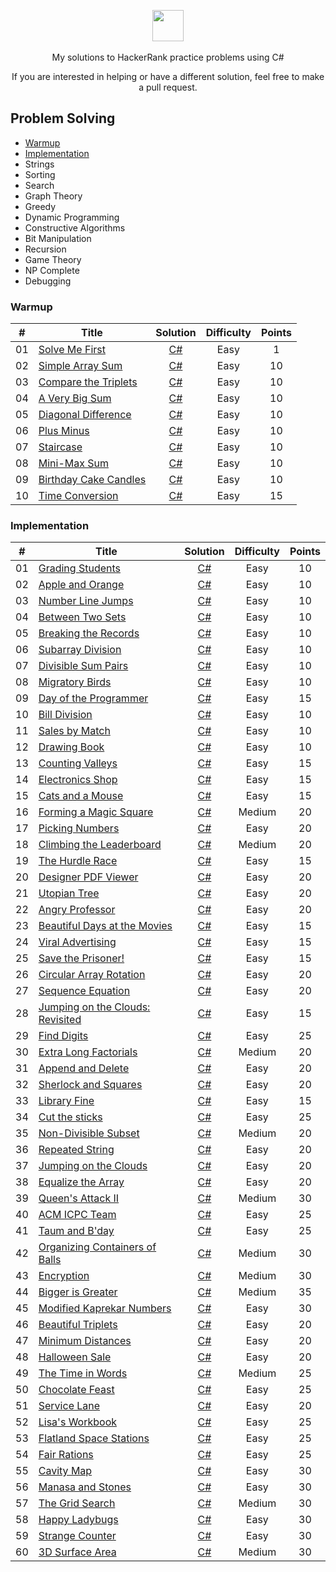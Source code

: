 <p align="center">
    <a href="https://www.hackerrank.com/helder">
        <img height=50 src="https://techpoint.org/wp-content/uploads/2020/03/HackerRank-Logo-300-2.png">
    </a>
    <br><br>My solutions to HackerRank practice problems using C#
</p>
<p align="center">
	If you are interested in helping or have a different solution, feel free to make a pull request.
</p>

## Problem Solving
- [Warmup](https://github.com/helder-dev/HackerRank#warmup)
- [Implementation](https://github.com/helder-dev/HackerRank#implementation)
- Strings
- Sorting
- Search
- Graph Theory
- Greedy
- Dynamic Programming
- Constructive Algorithms
- Bit Manipulation
- Recursion
- Game Theory
- NP Complete
- Debugging



### Warmup
| #  | Title           |  Solution       | Difficulty    | Points          
-----|---------------- |:---------------:|:-------------:|:--------------:
| 01 |[Solve Me First](https://www.hackerrank.com/challenges/solve-me-first)| [C#](./Problem%20Solving/Warmup/Solve%20Me%20First/Program.cs) | Easy | 1 | ||
| 02 |[Simple Array Sum](https://www.hackerrank.com/challenges/simple-array-sum/problem)| [C#](./Problem%20Solving/Warmup/Simple%20Array%20Sum/Program.cs) | Easy | 10 | ||
| 03 |[Compare the Triplets](https://www.hackerrank.com/challenges/compare-the-triplets/problem)| [C#](./Problem%20Solving/Warmup/Compare%20the%20Triplets/Program.cs) | Easy | 10 | ||
| 04 |[A Very Big Sum](https://www.hackerrank.com/challenges/a-very-big-sum/problem)| [C#](./Problem%20Solving/Warmup/A%20Very%20Big%20Sum/Program.cs) | Easy | 10 | ||
| 05 |[Diagonal Difference](https://www.hackerrank.com/challenges/diagonal-difference/problem)| [C#](./Problem%20Solving/Warmup/Diagonal%20Difference) | Easy | 10 | ||
| 06 |[Plus Minus](https://www.hackerrank.com/challenges/plus-minus/problem)| [C#](./Problem%20Solving/Warmup/Plus%20Minus/Program.cs) | Easy | 10 | ||
| 07 |[Staircase](https://www.hackerrank.com/challenges/staircase/problem)| [C#](./Problem%20Solving/Warmup/Staircase/Program.cs) | Easy | 10 | ||
| 08 |[Mini-Max Sum](https://www.hackerrank.com/challenges/mini-max-sum/problem)| [C#](./Problem%20Solving/Warmup/Mini-Max%20Sum/Program.cs) | Easy | 10 | ||
| 09 |[Birthday Cake Candles](https://www.hackerrank.com/challenges/birthday-cake-candles/problem)| [C#](./Problem%20Solving/Warmup/Birthday%20Cake%20Candles/Program.cs) | Easy | 10 | ||
| 10 |[Time Conversion](https://www.hackerrank.com/challenges/time-conversion/problem)| [C#](./Problem%20Solving/Warmup/Time%20Conversion/Program.cs) | Easy | 15 | ||

### Implementation
| #  | Title           |  Solution       | Difficulty    | Points          
-----|---------------- |:---------------:|:-------------:|:--------------:
| 01 |[Grading Students](https://www.hackerrank.com/challenges/grading/problem)| [C#](./Problem%20Solving/Implementation/Grading%20Students/Program.cs) | Easy | 10 | ||
| 02 |[Apple and Orange](https://www.hackerrank.com/challenges/apple-and-orange/problem)| [C#](./Problem%20Solving/Implementation/Apple%20and%20Orange/Program.cs) | Easy | 10 | ||
| 03 |[Number Line Jumps](https://www.hackerrank.com/challenges/kangaroo/problem)| [C#](./Problem%20Solving/Implementation/Number%20Line%20Jumps/Program.cs) | Easy | 10 | ||
| 04 |[Between Two Sets](https://www.hackerrank.com/challenges/between-two-sets/problem)| [C#](./Problem%20Solving/Implementation/Between%20Two%20Sets/Program.cs) | Easy | 10 | ||
| 05 |[Breaking the Records](https://www.hackerrank.com/challenges/breaking-best-and-worst-records/problem)| [C#](./Problem%20Solving/Implementation/Breaking%20the%20Records/Program.cs) | Easy | 10 | ||
| 06 |[Subarray Division](https://www.hackerrank.com/challenges/the-birthday-bar/problem)| [C#](./Problem%20Solving/Implementation/Sub-array%20Division/Program.cs) | Easy | 10 | ||
| 07 |[Divisible Sum Pairs](https://www.hackerrank.com/challenges/divisible-sum-pairs/problem)| [C#](./Problem%20Solving/Implementation/Divisible%20Sum%20Pairs/Program.cs) | Easy | 10 | ||
| 08 |[Migratory Birds](https://www.hackerrank.com/challenges/migratory-birds/problem)| [C#](./Problem%20Solving/Implementation/Migratory%20Birds/Program.cs) | Easy | 10 | ||
| 09 |[Day of the Programmer](https://www.hackerrank.com/challenges/day-of-the-programmer/problem)| [C#](./Problem%20Solving/Implementation/Day%20of%20the%20Programmer/Program.cs) | Easy | 15 | ||
| 10 |[Bill Division](https://www.hackerrank.com/challenges/bon-appetit/problem)| [C#](./Problem%20Solving/Implementation/Bill%20Division/Program.cs) | Easy | 10 | ||
| 11 |[Sales by Match](https://www.hackerrank.com/challenges/sock-merchant/problem)| [C#](./Problem%20Solving/Implementation/Sales%20by%20Match/Program.cs) | Easy | 10 | ||
| 12 |[Drawing Book](https://www.hackerrank.com/challenges/drawing-book/problem)| [C#](./Problem%20Solving/Implementation/Drawing%20Book/Program.cs) | Easy | 10 | ||
| 13 |[Counting Valleys](https://www.hackerrank.com/challenges/counting-valleys/problem)| [C#](./Problem%20Solving/Implementation/Counting%20Valleys/Program.cs) | Easy | 15 | ||
| 14 |[Electronics Shop](https://www.hackerrank.com/challenges/electronics-shop/problem)| [C#](./Problem%20Solving/Implementation/Electronics%20Shop/Program.cs) | Easy | 15 | ||
| 15 |[Cats and a Mouse](https://www.hackerrank.com/challenges/cats-and-a-mouse/problem)| [C#](./Problem%20Solving/Implementation/Cats%20and%20a%20Mouse/Program.cs) | Easy | 15 | ||
| 16 |[Forming a Magic Square](https://www.hackerrank.com/challenges/magic-square-forming/problem)| [C#](./Problem%20Solving/Implementation/Forming%20a%20Magic%20Square/Program.cs) | Medium | 20 | ||
| 17 |[Picking Numbers](https://www.hackerrank.com/challenges/picking-numbers/problem)| [C#](./Problem%20Solving/Implementation/Picking%20Numbers/Program.cs) | Easy | 20 | ||
| 18 |[Climbing the Leaderboard](https://www.hackerrank.com/challenges/climbing-the-leaderboard/problem)| [C#](./Problem%20Solving/Implementation/Climbing%20the%20Leaderboard/Program.cs) | Medium | 20 | ||
| 19 |[The Hurdle Race](https://www.hackerrank.com/challenges/the-hurdle-race/problem)| [C#](./Problem%20Solving/Implementation/The%20Hurdle%20Race/Program.cs) | Easy | 15 | ||
| 20 |[Designer PDF Viewer](https://www.hackerrank.com/challenges/designer-pdf-viewer/problem)| [C#](./Problem%20Solving/Implementation/Designer%20PDF%20Viewer/Program.cs) | Easy | 20 | ||
| 21 |[Utopian Tree](https://www.hackerrank.com/challenges/utopian-tree/problem)| [C#](./Problem%20Solving/Implementation/Utopian%20Tree/Program.cs) | Easy | 20 | ||
| 22 |[Angry Professor](https://www.hackerrank.com/challenges/angry-professor/problem)| [C#](./Problem%20Solving/Implementation/Angry%20Professor/Program.cs) | Easy | 20 | ||
| 23 |[Beautiful Days at the Movies](https://www.hackerrank.com/challenges/beautiful-days-at-the-movies/problem)| [C#](./Problem%20Solving/Implementation/Beautiful%20Days%20at%20the%20Movies/Program.cs) | Easy | 15 | ||
| 24 |[Viral Advertising](https://www.hackerrank.com/challenges/strange-advertising/problem)| [C#](./Problem%20Solving/Implementation/Viral%20Advertising/Program.cs) | Easy | 15 | ||
| 25 |[Save the Prisoner!](https://www.hackerrank.com/challenges/save-the-prisoner/problem)| [C#](./Problem%20Solving/Implementation/Save%20the%20Prisoner!/Program.cs) | Easy | 15 | ||
| 26 |[Circular Array Rotation](https://www.hackerrank.com/challenges/circular-array-rotation/problem)| [C#](./Problem%20Solving/Implementation/Circular%20Array%20Rotation/Program.cs) | Easy | 20 | ||
| 27 |[Sequence Equation](https://www.hackerrank.com/challenges/permutation-equation/problem)| [C#](./Problem%20Solving/Implementation/Sequence%20Equation/Program.cs) | Easy | 20 | ||
| 28 |[Jumping on the Clouds: Revisited](https://www.hackerrank.com/challenges/jumping-on-the-clouds-revisited/problem)| [C#](./Problem%20Solving/Implementation/Jumping%20on%20the%20Clouds%20-%20Revisited/Program.cs) | Easy | 15 | ||
| 29 |[Find Digits](https://www.hackerrank.com/challenges/find-digits/problem)| [C#](./Problem%20Solving/Implementation/Find%20Digits/Program.cs) | Easy | 25 | ||
| 30 |[Extra Long Factorials](https://www.hackerrank.com/challenges/extra-long-factorials/problem)| [C#](./Problem%20Solving/Implementation/Extra%20Long%20Factorials/Program.cs) | Medium | 20 | ||
| 31 |[Append and Delete](https://www.hackerrank.com/challenges/append-and-delete/problem)| [C#](./Problem%20Solving/Implementation/Append%20and%20Delete/Program.cs) | Easy | 20 | ||
| 32 |[Sherlock and Squares](https://www.hackerrank.com/challenges/sherlock-and-squares/problem)| [C#](./Problem%20Solving/Implementation/Sherlock%20and%20Squares/Program.cs) | Easy | 20 | ||
| 33 |[Library Fine](https://www.hackerrank.com/challenges/library-fine/problem)| [C#](./Problem%20Solving/Implementation/Library%20Fine/Program.cs) | Easy | 15 | ||
| 34 |[Cut the sticks](https://www.hackerrank.com/challenges/cut-the-sticks/problem)| [C#](./Problem%20Solving/Implementation/Cut%20the%20sticks/Program.cs) | Easy | 25 | ||
| 35 |[Non-Divisible Subset](https://www.hackerrank.com/challenges/non-divisible-subset/problem)| [C#](./Problem%20Solving/Implementation/Non-Divisible%20Subset/Program.cs) | Medium | 20 | ||
| 36 |[Repeated String](https://www.hackerrank.com/challenges/repeated-string/problem)| [C#](./Problem%20Solving/Implementation/Repeated%20String/Program.cs) | Easy | 20 | ||
| 37 |[Jumping on the Clouds](https://www.hackerrank.com/challenges/jumping-on-the-clouds/problem)| [C#](./Problem%20Solving/Implementation/Jumping%20on%20the%20Clouds/Program.cs) | Easy | 20 | ||
| 38 |[Equalize the Array](https://www.hackerrank.com/challenges/equality-in-a-array/problem)| [C#](./Problem%20Solving/Implementation/Equalize%20the%20Array/Program.cs) | Easy | 20 | ||
| 39 |[Queen's Attack II](https://www.hackerrank.com/challenges/queens-attack-2/problem)| [C#](./Problem%20Solving/Implementation/Queens%20Attack%20II/Program.cs) | Medium | 30 | ||
| 40 |[ACM ICPC Team](https://www.hackerrank.com/challenges/acm-icpc-team/problem)| [C#](./Problem%20Solving/Implementation/ACM%20ICPC%20Team/Program.cs) | Easy | 25 | ||
| 41 |[Taum and B'day](https://www.hackerrank.com/challenges/taum-and-bday/problem)| [C#](./Problem%20Solving/Implementation/Taum%20and%20Bday/Program.cs) | Easy | 25 | ||
| 42 |[Organizing Containers of Balls](https://www.hackerrank.com/challenges/organizing-containers-of-balls/problem)| [C#](./Problem%20Solving/Implementation/Organizing%20Containers%20of%20Balls/Program.cs) | Medium | 30 | ||
| 43 |[Encryption](https://www.hackerrank.com/challenges/encryption/problem)| [C#](./Problem%20Solving/Implementation/Encryption/Program.cs) | Medium | 30 | ||
| 44 |[Bigger is Greater](https://www.hackerrank.com/challenges/bigger-is-greater/problem)| [C#](./Problem%20Solving/Implementation/Bigger%20is%20Greater/Program.cs) | Medium | 35 | ||
| 45 |[Modified Kaprekar Numbers](https://www.hackerrank.com/challenges/kaprekar-numbers/problem)| [C#](./Problem%20Solving/Implementation/Modified%20Kaprekar%20Numbers/Program.cs) | Easy | 30 | ||
| 46 |[Beautiful Triplets](https://www.hackerrank.com/challenges/beautiful-triplets/problem)| [C#](./Problem%20Solving/Implementation/Beautiful%20Triplets/Program.cs) | Easy | 20 | ||
| 47 |[Minimum Distances](https://www.hackerrank.com/challenges/minimum-distances/problem)| [C#](./Problem%20Solving/Implementation/Minimum%20Distances/Program.cs) | Easy | 20 | ||
| 48 |[Halloween Sale](https://www.hackerrank.com/challenges/halloween-sale/problem)| [C#](./Problem%20Solving/Implementation/Halloween%20Sale/Program.cs) | Easy | 20 | ||
| 49 |[The Time in Words](https://www.hackerrank.com/challenges/the-time-in-words/problem)| [C#](./Problem%20Solving/Implementation/The%20Time%20in%20Words/Program.cs) | Medium | 25 | ||
| 50 |[Chocolate Feast](https://www.hackerrank.com/challenges/chocolate-feast/problem)| [C#](./Problem%20Solving/Implementation/Chocolate%20Feast/Program.cs) | Easy | 25 | ||
| 51 |[Service Lane](https://www.hackerrank.com/challenges/service-lane/problem)| [C#](./Problem%20Solving/Implementation/Service%20Lane/Program.cs) | Easy | 20 | ||
| 52 |[Lisa's Workbook](https://www.hackerrank.com/challenges/lisa-workbook/problem)| [C#](./Problem%20Solving/Implementation/Lisa%20Workbook/Program.cs) | Easy | 25 | ||
| 53 |[Flatland Space Stations](https://www.hackerrank.com/challenges/flatland-space-stations/problem)| [C#](./Problem%20Solving/Implementation/Flatland%20Space%20Stations/Program.cs) | Easy | 25 | ||
| 54 |[Fair Rations](https://www.hackerrank.com/challenges/fair-rations/problem)| [C#](./Problem%20Solving/Implementation/Fair%20Rations/Program.cs) | Easy | 25 | ||
| 55 |[Cavity Map](https://www.hackerrank.com/challenges/cavity-map/problem)| [C#](./Problem%20Solving/Implementation/Cavity%20Map/Program.cs) | Easy | 30 | ||
| 56 |[Manasa and Stones](https://www.hackerrank.com/challenges/manasa-and-stones/problem)| [C#](./Problem%20Solving/Implementation/Manasa%20and%20Stones/Program.cs) | Easy | 30 | ||
| 57 |[The Grid Search](https://www.hackerrank.com/challenges/the-grid-search/problem)| [C#](./Problem%20Solving/Implementation/The%20Grid%20Search/Program.cs) | Medium | 30 | ||
| 58 |[Happy Ladybugs](https://www.hackerrank.com/challenges/happy-ladybugs/problem)| [C#](./Problem%20Solving/Implementation/Happy%20Ladybugs/Program.cs) | Easy | 30 | ||
| 59 |[Strange Counter](https://www.hackerrank.com/challenges/strange-code/problem)| [C#](./Problem%20Solving/Implementation/Strange%20Counter/Program.cs) | Easy | 30 | ||
| 60 |[3D Surface Area](https://www.hackerrank.com/challenges/3d-surface-area/problem)| [C#](./Problem%20Solving/Implementation/3D%20Surface%20Area/Program.cs) | Medium | 30 | ||


